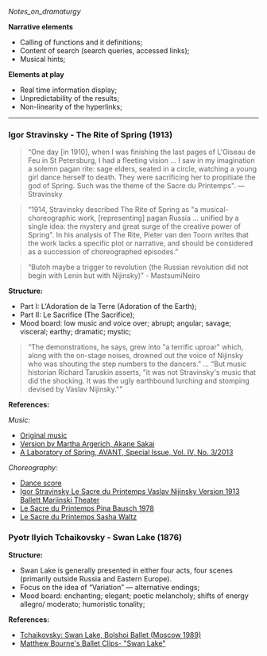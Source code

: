 _Notes_on_dramaturgy_


__Narrative elements__

* Calling of functions and it definitions;
* Content of search (search queries, accessed links);
* Musical hints;
	

__Elements at play__

* Real time information display; 
* Unpredictability of the results;
* Non-linearity of the hyperlinks; 

- - - - - - - - - - - - - - - - - - - - - - - - - - - - - - - - - - - - 

  
### Igor Stravinsky - The Rite of Spring (1913)

> “One day [in 1910], when I was finishing the last pages of L'Oiseau de Feu in St Petersburg, I had a fleeting vision ... I saw in my imagination a solemn pagan rite: sage elders, seated in a circle, watching a young girl dance herself to death. They were sacrificing her to propitiate the god of Spring. Such was the theme of the Sacre du Printemps". — Stravinsky

> “1914, Stravinsky described The Rite of Spring as "a musical-choreographic work, [representing] pagan Russia ... unified by a single idea: the mystery and great surge of the creative power of Spring". In his analysis of The Rite, Pieter van den Toorn writes that the work lacks a specific plot or narrative, and should be considered as a succession of choreographed episodes.”

> “Butoh maybe a trigger to revolution (the Russian revolution did not begin with Lenin but with Nijinsky)” - MastsumiNeiro

__Structure:__

* Part I: L'Adoration de la Terre (Adoration of the Earth);
* Part II: Le Sacrifice (The Sacrifice);
* Mood board: low music and voice over; abrupt; angular; savage; visceral; earthy; dramatic; mystic;

> “The demonstrations, he says, grew into "a terrific uproar" which, along with the on-stage noises, drowned out the voice of Nijinsky who was shouting the step numbers to the dancers.” … “But music historian Richard Taruskin asserts, "it was not Stravinsky's music that did the shocking. It was the ugly earthbound lurching and stomping devised by Vaslav Nijinsky."”

__References:__

_Music:_

* [Original music](https://www.youtube.com/watch?v=rP42C-4zL3w)
* [Version by Martha Argerich, Akane Sakai](https://www.youtube.com/watch?v=rtZQicZx1X4)
* [A Laboratory of Spring, AVANT, Special Issue, Vol. IV, No. 3/2013](http://avant.edu.pl/wp-content/uploads/Timothy-D-Taylor-Stravinsky-and-Others1.pdf)

_Choreography:_

* [Dance score](https://upload.wikimedia.org/wikipedia/en/f/f7/Sacrificialdance.jpg)
* [Igor Stravinsky Le Sacre du Printemps Vaslav Nijinsky Version 1913 Ballett Mariinski Theater](https://www.youtube.com/watch?v=EvVKWapctX4)
* [Le Sacre du Printemps Pina Bausch 1978](https://www.youtube.com/watch?v=yJd05A297us)
* [Le Sacre du Printemps Sasha Waltz](https://www.youtube.com/watch?v=4zJhVgT1FtI)



### Pyotr Ilyich Tchaikovsky - Swan Lake (1876) 

__Structure:__

* Swan Lake is generally presented in either four acts, four scenes (primarily outside Russia and Eastern Europe).
* Focus on the idea of “Variation” — alternative endings;
* Mood board: enchanting; elegant; poetic melancholy; shifts of energy allegro/ moderato; humoristic tonality; 

__References:__

* [Tchaikovsky: Swan Lake, Bolshoi Ballet (Moscow 1989)](https://www.youtube.com/watch?v=cdq5Rw9SS-8)
* [Matthew Bourne's Ballet Clips- "Swan Lake"](https://www.youtube.com/watch?v=ChOnhxe-Vm0)

